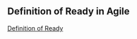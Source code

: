 ## Definition of Ready in Agile

[Definition of Ready](https://www.scrum.org/resources/blog/walking-through-definition-ready 'Definition of Ready')
